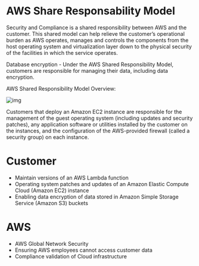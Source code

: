 # AWS Share Responsability Model

Security and Compliance is a shared responsibility between AWS and the customer. This shared model can help relieve the customer’s operational burden as AWS operates, manages and controls the components from the host operating system and virtualization layer down to the physical security of the facilities in which the service operates.

Database encryption - Under the AWS Shared Responsibility Model, customers are responsible for managing their data, including data encryption.

AWS Shared Responsibility Model Overview:

![img](https://d1.awsstatic.com/security-center/Shared_Responsibility_Model_V2.59d1eccec334b366627e9295b304202faf7b899b.jpg)

Customers that deploy an Amazon EC2 instance are responsible for the management of the guest operating system (including updates and security patches), any application software or utilities installed by the customer on the instances, and the configuration of the AWS-provided firewall (called a security group) on each instance.

# Customer

- Maintain versions of an AWS Lambda function
- Operating system patches and updates of an Amazon Elastic Compute Cloud (Amazon EC2) instance
- Enabling data encryption of data stored in Amazon Simple Storage Service (Amazon S3) buckets

# AWS

- AWS Global Network Security
- Ensuring AWS employees cannot access customer data
- Compliance validation of Cloud infrastructure
